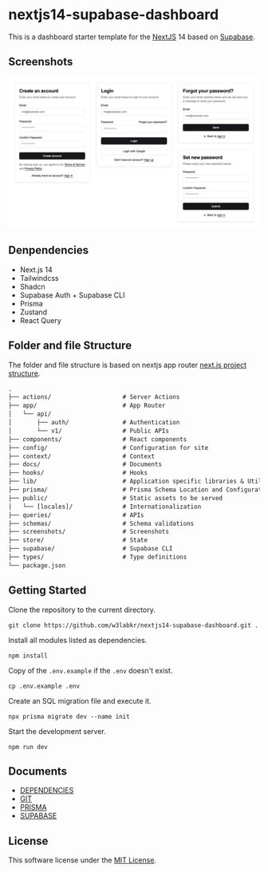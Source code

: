 # nextjs14-supabase-dashboard

This is a dashboard starter template for the [NextJS](https://nextjs.org) 14 based on [Supabase](https://supabase.com).

## Screenshots

![screenshot](./screenshot.png)

## Denpendencies

- Next.js 14
- Tailwindcss
- Shadcn
- Supabase Auth + Supabase CLI
- Prisma
- Zustand
- React Query

## Folder and file Structure

The folder and file structure is based on nextjs app router [next.js project structure](https://nextjs.org/docs/getting-started/project-structure).

```txt
.
├── actions/                    # Server Actions
├── app/                        # App Router
│   └── api/
│       ├── auth/               # Authentication
│       └── v1/                 # Public APIs
├── components/                 # React components
├── config/                     # Configuration for site
├── context/                    # Context
├── docs/                       # Documents
├── hooks/                      # Hooks
├── lib/                        # Application specific libraries & Utility functions
├── prisma/                     # Prisma Schema Location and Configuration
├── public/                     # Static assets to be served
│   └── [locales]/              # Internationalization
├── queries/                    # APIs
├── schemas/                    # Schema validations
├── screenshots/                # Screenshots
├── store/                      # State
├── supabase/                   # Supabase CLI
├── types/                      # Type definitions
└── package.json
```

## Getting Started

Clone the repository to the current directory.

```shell
git clone https://github.com/w3labkr/nextjs14-supabase-dashboard.git .
```

Install all modules listed as dependencies.

```shell
npm install
```

Copy of the `.env.example` if the `.env` doesn't exist.

```shell
cp .env.example .env
```

Create an SQL migration file and execute it.

```shell
npx prisma migrate dev --name init
```

Start the development server.

```shell
npm run dev
```

## Documents

- [DEPENDENCIES](./docs/DEPENDENCIES.md)
- [GIT](./docs/GIT.md)
- [PRISMA](./docs/PRISMA.md)
- [SUPABASE](./docs/SUPABASE.md)

## License

This software license under the [MIT License](LICENSE).
